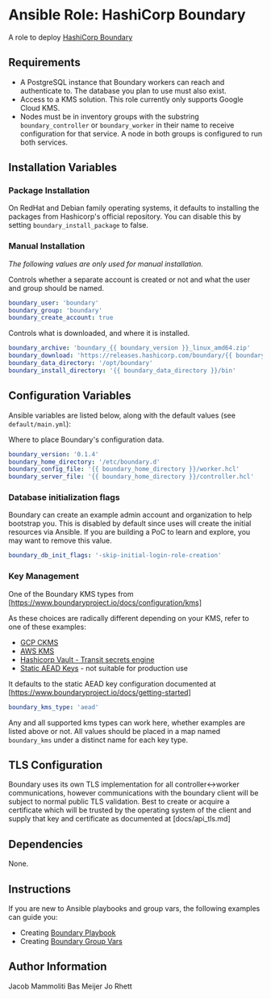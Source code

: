 # Ansible Role: HashiCorp Boundary

A role to deploy [HashiCorp Boundary](https://www.boundaryproject.io/)

## Requirements

- A PostgreSQL instance that Boundary workers can reach and authenticate to. The database you plan to use must also exist.
- Access to a KMS solution. This role currently only supports Google Cloud KMS.
- Nodes must be in inventory groups with the substring `boundary_controller` or `boundary_worker` in their name to receive configuration for that service.
  A node in both groups is configured to run both services.

## Installation Variables

### Package Installation

On RedHat and Debian family operating systems, it defaults to installing the packages from Hashicorp's official repository.
You can disable this by setting `boundary_install_package` to false.

### Manual Installation

*The following values are only used for manual installation.*

Controls whether a separate account is created or not and what the user and group should be named.

```YAML
boundary_user: 'boundary'
boundary_group: 'boundary'
boundary_create_account: true
```

Controls what is downloaded, and where it is installed.

```YAML
boundary_archive: 'boundary_{{ boundary_version }}_linux_amd64.zip'
boundary_download: 'https://releases.hashicorp.com/boundary/{{ boundary_version }}/{{ boundary_archive }}'
boundary_data_directory: '/opt/boundary'
boundary_install_directory: '{{ boundary_data_directory }}/bin'
```

## Configuration Variables

Ansible variables are listed below, along with the default values (see `default/main.yml`):

Where to place Boundary's configuration data.

```YAML
boundary_version: '0.1.4'
boundary_home_directory: '/etc/boundary.d'
boundary_config_file: '{{ boundary_home_directory }}/worker.hcl'
boundary_server_file: '{{ boundary_home_directory }}/controller.hcl'
```

### Database initialization flags

Boundary can create an example admin account and organization to help bootstrap you.
This is disabled by default since uses will create the initial resources via Ansible.
If you are building a PoC to learn and explore, you may want to remove this value.

```YAML
boundary_db_init_flags: '-skip-initial-login-role-creation'
```

### Key Management

One of the Boundary KMS types from [https://www.boundaryproject.io/docs/configuration/kms]

As these choices are radically different depending on your KMS, refer to one of these examples:

- [GCP CKMS](docs/kms_gcp.md)
- [AWS KMS](docs/kms_aws.md)
- [Hashicorp Vault - Transit secrets engine](docs/kms_transit.md)
- [Static AEAD Keys](docs/kms_aead.md) - not suitable for production use

It defaults to the static AEAD key configuration documented at [https://www.boundaryproject.io/docs/getting-started]

```YAML
boundary_kms_type: 'aead'
```

Any and all supported kms types can work here, whether examples are listed above or not. All values should be placed in
a map named `boundary_kms` under a distinct name for each key type.

## TLS Configuration

Boundary uses its own TLS implementation for all controller<->worker communications,
however communications with the boundary client will be subject to normal public TLS validation.
Best to create or acquire a certificate which will be trusted by the operating system of the client
and supply that key and certificate as documented at [docs/api_tls.md]

## Dependencies

None.

## Instructions

If you are new to Ansible playbooks and group vars, the following examples can guide you:

- Creating [Boundary Playbook](docs/playbook.md)
- Creating [Boundary Group Vars](docs/group_vars.md)

## Author Information

Jacob Mammoliti
Bas Meijer
Jo Rhett
